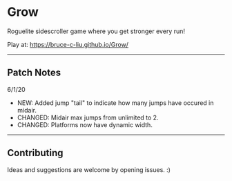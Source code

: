 # Grow

Roguelite sidescroller game where you get stronger every run!

Play at: https://bruce-c-liu.github.io/Grow/

---

## Patch Notes

<!-- 6/2/20

- asd -->

6/1/20
- NEW: Added jump "tail" to indicate how many jumps have occured in midair.
- CHANGED: Midair max jumps from unlimited to 2.
- CHANGED: Platforms now have dynamic width.

---

## Contributing

Ideas and suggestions are welcome by opening issues. :)
